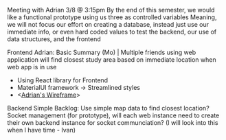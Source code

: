 Meeting with Adrian 3/8 @ 3:15pm
By the end of this semester, we would like a functional prototype using us three as controlled variables
Meaning, we will not focus our effort on creating a database, instead just use our immediate info, or even hard coded values to test the backend, our use of data structures, and the frontend

Frontend Adrian:
Basic Summary (Mo) | Multiple friends using web application will find closest study area based on immediate location when web app is in use

- Using React library for Frontend
- MaterialUI framework -> Streamlined styles
- <[Adrian's Wireframe](https://excalidraw.com/#json=rWHm8DqPR_pFkWYw2cv5E,CmeiDr72m9k8FTxkgwOshw)>

Backend Simple Backlog:
Use simple map data to find closest location?
Socket management (for prototype), will each web instance need to create their own backend instance for socket communciation? (I will look into this when I have time - Ivan)
